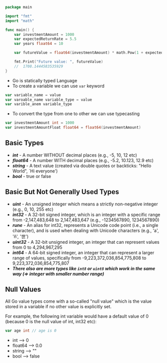 ```go
package main

import "fmt"
import "math"

func main() {
	var investmentAmount = 1000
	var expectedReturnRate = 5.5
	var years float64 = 10

	var futureValue = float64(investmentAmount) * math.Pow(1 + expectedReturnRate/100, years)

	fmt.Print("Future value: ", futureValue)
	//  1708.1444583535929
}


```

- Go is statically typed Language
- To create a variable we can use `var`  keyword 
```go 
var variable_name = value
var varoable_name variable_type = value
var varible_anem variable_type
```

- To convert the type from one to other we can use typecasting
```go
var investmentAmount int = 1000
var investmentAmountFloat float64 = float64(investmentAmount)
```
## Basic Types

- ***int*** - A number WITHOUT decimal places (e.g., -5, 10, 12 etc)
- ***float64*** - A number WITH decimal places (e.g., -5.2, 10.123, 12.9 etc)
- ***string*** - A text value (created via double quotes or backticks: "Hello World", \`Hi everyone\')
- ***bool*** - true or false

## Basic But Not Generally Used Types

- ***uint*** -  An unsigned integer which means a strictly non-negative integer (e.g., 0, 10, 255 etc)
- ***int32*** - A 32-bit signed integer, which is an integer with a specific range from -2,147,483,648 to 2,147,483,647 (e.g., -1234567890, 1234567890)
- ***rune*** - An alias for int32, represents a Unicode code point (i.e., a single character), and is used when dealing with Unicode characters (e.g., 'a', 'ñ', '世')
- ***uint32*** - A 32-bit unsigned integer, an integer that can represent values from 0 to 4,294,967,295
- ***int64*** - A 64-bit signed integer, an integer that can represent a larger range of values, specifically from -9,223,372,036,854,775,808 to 9,223,372,036,854,775,807
- ***There also are more types like `int8` or `uint8` which work in the same way (=> integer with smaller number range)***
## Null Values

All Go value types come with a so-called "null value" which is the value stored in a variable if no other value is explicitly set.

For example, the following int variable would have a default value of 0 (because 0 is the null value of int, int32 etc):

```go
var age int // age is 0
```

- int --> 0
- float64 --> 0.0
- string --> ""
- bool --> false